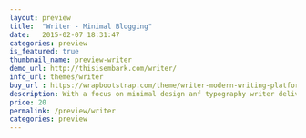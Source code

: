 ```yaml
---
layout: preview
title:  "Writer - Minimal Blogging"
date:   2015-02-07 18:31:47
categories: preview
is_featured: true
thumbnail_name: preview-writer
demo_url: http://thisisembark.com/writer/
info_url: themes/writer
buy_url : https://wrapbootstrap.com/theme/writer-modern-writing-platform-WB0M7M840
description: With a focus on minimal design anf typography writer delivers a quality user experince. Built for blogging or long form writing content looks clean and readable on any device.
price: 20
permalink: /preview/writer
categories: preview
---
```

